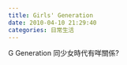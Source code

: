 ```yaml
---
title: Girls' Generation
date: 2010-04-10 21:29:40
categories: 日常生活
---
```


  
G Generation 同少女時代有咩關係?  